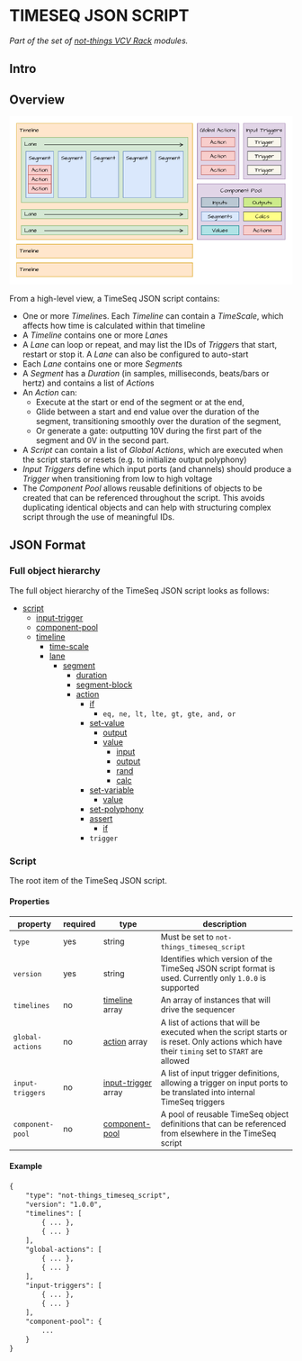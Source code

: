 # TIMESEQ JSON SCRIPT
*Part of the set of [not-things VCV Rack](../README.md) modules.*

## Intro

## Overview
![TimeSeq JSON Script high level view](./timeseq-json-high-level.png)

From a high-level view, a TimeSeq JSON script contains:
* One or more *Timeline*s. Each *Timeline* can contain a *TimeScale*, which affects how time is calculated within that timeline
* A *Timeline* contains one or more *Lane*s
* A *Lane* can loop or repeat, and may list the IDs of *Trigger*s that start, restart or stop it. A *Lane* can also be configured to auto-start
* Each *Lane* contains one or more *Segment*s
* A *Segment* has a *Duration* (in samples, milliseconds, beats/bars or hertz) and contains a list of *Action*s
* An *Action* can: 
    * Execute at the start or end of the segment or at the end,
    * Glide between a start and end value over the duration of the segment, transitioning smoothly over the duration of the segment,
    * Or generate a gate: outputting 10V during the first part of the segment and 0V in the second part.
* A *Script* can contain a list of *Global Actions*, which are executed when the script starts or resets (e.g. to initialize output polyphony)
* *Input Triggers* define which input ports (and channels) should produce a *Trigger* when transitioning from low to high voltage
* The *Component Pool* allows reusable definitions of objects to be created that can be referenced throughout the script. This avoids duplicating identical objects and can help with structuring complex script through the use of meaningful IDs.

## JSON Format
### Full object hierarchy
The full object hierarchy of the TimeSeq JSON script looks as follows:
* [script](#script)
    * [input-trigger](#input-trigger)
	* [component-pool](#component-pool)
    * [timeline](#timeline)
        * [time-scale](#time-scale)
        * [lane](#lane)
            * [segment](#segment)
                * [duration](#duration)
                * [segment-block](#segment-block)
                * [action](#action)
                    * [if](#if)
                        * `eq, ne, lt, lte, gt, gte, and, or`
                    * [set-value](#set-value)
                        * [output](#output)
                        * [value](#value)
                            * [input](#input)
                            * [output](#output)
                            * [rand](#rand)
                            * [calc](#calc)
                    * [set-variable](#set-variable)
                        * [value](#value)
                    * [set-polyphony](#set-polyphony)
                    * [assert](#assert)
                        * [if](#if)
                    * `trigger`


### Script
The root item of the TimeSeq JSON script.
#### Properties
| property | required | type | description |
| --- | --- | --- | --- |
| `type` | yes | string | Must be set to `not-things_timeseq_script` |
| `version`| yes | string | Identifies which version of the TimeSeq JSON script format is used. Currently only `1.0.0` is supported |
| `timelines` | no | [timeline](#timeline) array | An array of instances that will drive the sequencer |
| <no-br>`global-actions`</no-br> | no | [action](#action) array | A list of actions that will be executed when the script starts or is reset. Only actions which have their `timing` set to `START` are allowed |
| <no-br>`input-triggers`</no-br> | no | [input-trigger](#input-trigger) array | A list of input trigger definitions, allowing a trigger on input ports to be translated into internal TimeSeq triggers |
| <no-br>`component-pool`</no-br> | no | [component-pool](#component-pool) | A pool of reusable TimeSeq object definitions that can be referenced from elsewhere in the TimeSeq script |

#### Example
```
{
	"type": "not-things_timeseq_script",
	"version": "1.0.0",
	"timelines": [
		{ ... },
		{ ... }
	],
	"global-actions": [
		{ ... },
		{ ... }
	],
	"input-triggers": [
		{ ... },
		{ ... }
	],
	"component-pool": {
		...
	}
}
```